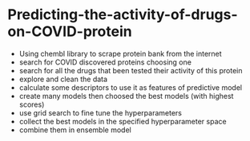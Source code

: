 # Predicting-the-activity-of-drugs-on-COVID-protein


* Using chembl library to scrape protein bank from the internet 
* search for COVID discovered proteins choosing one 
* search for all the drugs that been tested their activity of this protein 
* explore and clean the data 
* calculate some descriptors to use it as features of predictive model 
* create many models then choosed the best models (with highest scores) 
* use grid search to fine tune the hyperparameters 
* collect the best models in the specified hyperparameter space 
* combine them in ensemble model   
